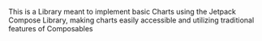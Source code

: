 This is a Library meant to implement basic Charts using the Jetpack Compose Library, making charts easily accessible and utilizing traditional features of Composables
